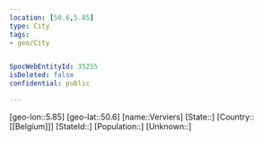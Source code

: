 ```yaml
---
location: [50.6,5.85]
type: City
tags:
- geo/City


SpocWebEntityId: 35255
isDeleted: false
confidential: public

---
```

[geo-lon::5.85]
[geo-lat::50.6]
[name::Verviers]
[State::]
[Country::[[Belgium]]]
[StateId::]
[Population::]
[Unknown::]

